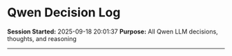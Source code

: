 # Qwen Decision Log
**Session Started:** 2025-09-18 20:01:37
**Purpose:** All Qwen LLM decisions, thoughts, and reasoning

---

